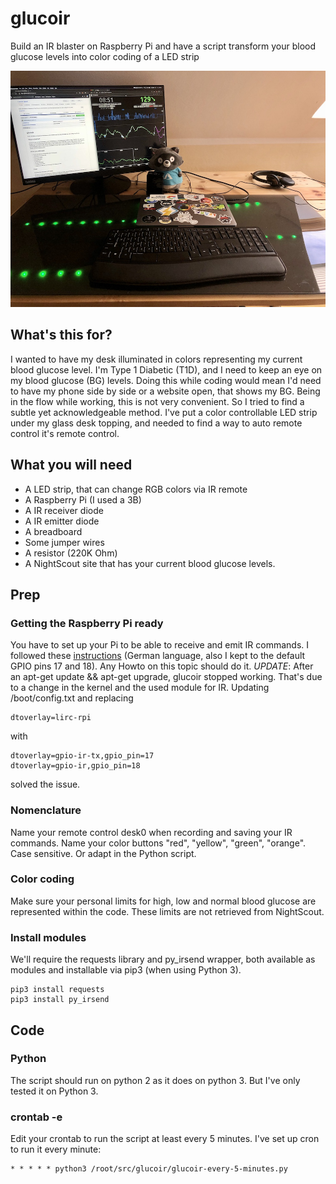 # glucoir
Build an IR blaster on Raspberry Pi and have a script transform your blood glucose levels into color coding of a LED strip

![Photo of a desk with green-glowing LEDs below a glass surface](https://github.com/jansche/glucoir/blob/master/IMG_1525_small.jpg)

## What's this for?
I wanted to have my desk illuminated in colors representing my current blood glucose level. I'm Type 1 Diabetic (T1D), and I need to keep an eye on my blood glucose (BG) levels. Doing this while coding would mean I'd need to have my phone side by side or a website open, that shows my BG. Being in the flow while working, this is not very convenient. So I tried to find a subtle yet acknowledgeable method. I've put a color controllable LED strip under my glass desk topping, and needed to find a way to auto remote control it's remote control. 

## What you will need
  * A LED strip, that can change RGB colors via IR remote
  * A Raspberry Pi (I used a 3B)
  * A IR receiver diode
  * A IR emitter diode
  * A breadboard
  * Some jumper wires
  * A resistor (220K Ohm)
  * A NightScout site that has your current blood glucose levels.

## Prep
### Getting the Raspberry Pi ready
You have to set up your Pi to be able to receive and emit IR commands. I followed these [instructions](https://tutorials-raspberrypi.de/raspberry-pi-ir-remote-control/) (German language, also I kept to the default GPIO pins 17 and 18). Any Howto on this topic should do it.
_*UPDATE*_: After an apt-get update && apt-get upgrade, glucoir stopped working. That's due to a change in the kernel and the used module for IR. Updating /boot/config.txt and replacing

```
dtoverlay=lirc-rpi
```

with

```
dtoverlay=gpio-ir-tx,gpio_pin=17 
dtoverlay=gpio-ir,gpio_pin=18 
```

solved the issue.

### Nomenclature
Name your remote control desk0 when recording and saving your IR commands. Name your color buttons "red", "yellow", "green", "orange". Case sensitive. Or adapt in the Python script.

### Color coding
Make sure your personal limits for high, low and normal blood glucose are represented within the code. These limits are not retrieved from NightScout.

### Install modules
We'll require the requests library and py_irsend wrapper, both available as modules and installable via pip3 (when using Python 3).
```
pip3 install requests
pip3 install py_irsend
```

## Code
### Python
The script should run on python 2 as it does on python 3. But I've only tested it on Python 3.
### crontab -e
Edit your crontab to run the script at least every 5 minutes. I've set up cron to run it every minute:
```
* * * * * python3 /root/src/glucoir/glucoir-every-5-minutes.py
```
